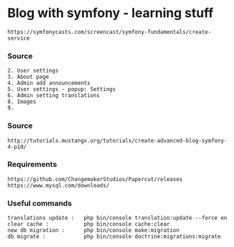 # Blog with symfony - learning stuff

```
https://symfonycasts.com/screencast/symfony-fundamentals/create-service
```

### Source
```
2. User settings
3. About page
4. Admin add announcements
5. User settings - popup: Settings
6. Admin setting translations
8. Images
9. 
```

### Source
```
http://tutorials.mustangx.org/tutorials/create-advanced-blog-symfony-4-p10/
```
### Requirements
```
https://github.com/ChangemakerStudios/Papercut/releases
https://www.mysql.com/downloads/
```

### Useful commands

```
translations update : 	php bin/console translation:update --force en
clear cache : 			php bin/console cache:clear
new db migration : 		php bin/console make:migration
db migrate :			php bin/console doctrine:migrations:migrate
```